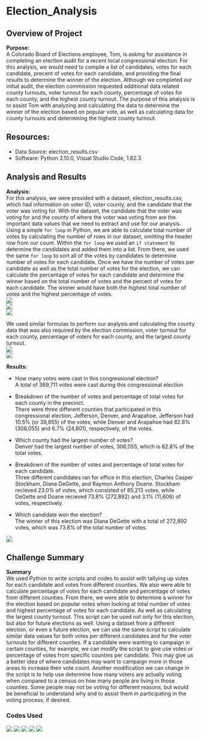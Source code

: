 # Election_Analysis

## Overview of Project

**Purpose:**  
A Colorado Board of Elections employee, Tom, is asking for assistance in completing an election audit for a recent local congressional election. For this analysis, we would need to compile a list of candidates, votes for each candidate, precent of votes for each candidate, and providing the final results to determine the winner of the election. Although we completed our initial audit, the election commission requested additional data related county turnouts, voter turnout for each county, percentage of votes for each county, and the highest county turnout. The purpose of this analysis is to assist Tom with analyzing and calculating the data to determine the winner of the election based on popular vote, as well as calculating data for county turnouts and determining the highest county turnout.

## Resources:
- Data Source: election_results.csv
- Software: Python 3.10.0, Visual Studio Code, 1.62.3

## Analysis and Results

**Analysis:**  
For this analysis, we were provided with a dataset, election_results.csv, which had information on voter ID, voter county, and the candidate that the voter was voting for. With the dataset, the candidate that the voter was voting for and the county of where the voter was voting from are the important data values that we need to extract and use for our analysis. Using a simple `for loop` in Python, we are able to calculate total number of votes by calculating the number of rows in our dataset, omitting the header row from our count. Within the `for loop` we used an `if statement` to determine the candidates and added them into a list. From there, we used the same `for loop` to sort all of the votes by candidates to determine number of votes for each candidate. Once we have the number of votes per candidate as well as the total number of votes for the election, we can calculate the percentage of votes for each candidate and determine the winner based on the total number of votes and the percent of votes for each candidate. The winner would have both the highest total number of votes and the highest percentage of votes.  
<img src="Resources/Votes_per_Candidate.PNG">  
<img src="Resources/Percent_per_Candidate.PNG">  
<img src="Resources/Determining_winner.PNG">  

We used similar formulas to perform our analysis and calculating the county data that was also required by the election commission, voter turnout for each county, percentage of voters for each county, and the largest county turnout.  
<img src="Resources/Votes_per_County.PNG">  
<img src="Resources/Percent_per_County_and_Largest_County.PNG">  


**Results:**  
- How many votes were cast in this congressional election?  
A total of 369,711 votes were cast during this congressional election

- Breakdown of the number of votes and percentage of total votes for each county in the precinct.  
There were three different counties that participated in this congressional election, Jefferson, Denver, and Arapahoe. Jefferson had 10.5% (or 38,855) of the votes, while Denver and Arapahoe had 82.8% (306,055) and 6.7% (24,801), respectively, of the votes.

- Which county had the largest number of votes?  
Denver had the largest number of votes, 306,055, which is 82.8% of the total votes.

- Breakdown of the number of votes and percentage of total votes for each candidate.  
Three different candidates ran for office in this election, Charles Casper Stockham, Diana DeGette, and Raymon Anthony Doane. Stockham recieved 23.0% of votes, which consisted of 85,213 votes, while DeGette and Doane recieved 73.8% (272,892) and 3.1% (11,606) of votes, respectively.

- Which candidate won the election?  
The winner of this election was Diana DeGette with a total of 272,892 votes, which was 73.8% of the total number of votes.  
<img src="Resources/Results_County_and_Candidate.PNG">  


## Challenge Summary

**Summary**  
We used Python to write scripts and codes to assist with tallying up votes for each candidate and votes from different counties. We also were able to calculate percentage of votes for each candidate and percentage of votes from different counties. From there, we were able to determine a winner for the election based on popular votes when looking at total number of votes and highest percentage of votes for each candidate. As well as calculating the largest county turnout. This script can be used not only for this election, but also for future elections as well. Using a dataset from a different election, or even a future election, we can use the same script to calculate similar data values for both votes per different candidates and for the voter turnouts for different counties. If a candidate were wanting to campaign in certain counties, for example, we can modify the script to give use votes or percentage of votes from specific counties per candidate. This may give us a better idea of where candidates may want to campaign more in those areas to increase their vote count. Another modification we can change in the script is to help use determine how many voters are actually voting when compared to a census on how many people are living in those counties. Some people may not be voting for different reasons, but would be beneficial to understand why and to assist them in participating in the voting process, if desired.


### Codes Used  
<img src="Resources/Code1.PNG">  
<img src="Resources/Code2.PNG">  
<img src="Resources/Code3.PNG">  
<img src="Resources/Code4.PNG">  
<img src="Resources/Code5.PNG">  
